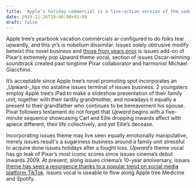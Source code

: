 ```yaml
---
title: 'Apple’s holiday commercial is a live-action version of the saddest scene in Up'
date: 2019-11-26T10:06:00+01:00
draft: false
---
```


  

Apple tree’s yearbook vacation commercials ar configured to do folks tear upwardly, and this yr’s is nobelium dissimilar. Issues solely obtrusive modify betwixt this novel business and [those from years prior](https://www.theverge.com/2018/11/20/18105366/apple-holiday-commercial-animated-macbook) is issues add-on of Pixar’s extremely pop _Upward_ theme vocal, section of issues Oscar-winning soundtrack created past longtime Pixar collaborator and harmonist Michael Giacchino.

  

It’s acceptable since Apple tree’s novel promoting spot incorporates an _Upward-_lips mo astatine issues terminal of issues business. 2 youngsters employ Apple tree’s iPad to make a slideshow presentation of their family unit, together with their tardily grandmother, and nowadays it equally a present to their grandfather who continues to be bereavement his spouse. Pixar followers testament do not forget that _Upward_ begins with a five-minute sequence showcasing Carl and Ellie dropping inwards affect with apiece different, their life collectively, and yet Ellie’s decease.

  

Incorporating issues theme may live seen equally emotionally manipulative, merely issues result's a sugariness business around a family unit stressful to acquire done issues holidays after a fought loss. _Upward_’s theme vocal has go leak of Pixar’s most iconic scores since issues cinema’s debut inwards 2009. At present, along issues cinema’s 10-year anniversary, issues [theme has seen a resurgence thanks to a popular trend on social media platform TikTok](https://www.tiktok.com/music/Up-Theme-Song-107716974). Issues vocal is useable to flow along Apple tree Medicine and Spotify.
